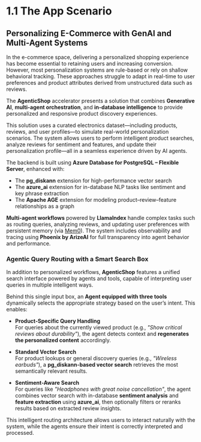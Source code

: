 # 1.1 The App Scenario

## Personalizing E-Commerce with GenAI and Multi-Agent Systems

In the e-commerce space, delivering a personalized shopping experience has become essential to retaining users and increasing conversion. However, most personalization systems are rule-based or rely on shallow behavioral tracking. These approaches struggle to adapt in real-time to user preferences and product attributes derived from unstructured data such as reviews.

The **AgenticShop** accelerator presents a solution that combines **Generative AI**, **multi-agent orchestration**, and **in-database intelligence** to provide personalized and responsive product discovery experiences.

This solution uses a curated electronics dataset—including products, reviews, and user profiles—to simulate real-world personalization scenarios. The system allows users to perform intelligent product searches, analyze reviews for sentiment and features, and update their personalization profile—all in a seamless experience driven by AI agents.

The backend is built using **Azure Database for PostgreSQL – Flexible Server**, enhanced with:

- The **pg_diskann** extension for high-performance vector search
- The **azure_ai** extension for in-database NLP tasks like sentiment and key phrase extraction
- The **Apache AGE** extension for modeling product–review–feature relationships as a graph

**Multi-agent workflows** powered by **LlamaIndex** handle complex tasks such as routing queries, analyzing reviews, and updating user preferences with persistent memory (via [Mem0](https://mem0.ai)). The system includes observability and tracing using **Phoenix by ArizeAI** for full transparency into agent behavior and performance.

### Agentic Query Routing with a Smart Search Box

In addition to personalized workflows, **AgenticShop** features a unified search interface powered by agents and tools, capable of interpreting user queries in multiple intelligent ways.

Behind this single input box, an **Agent equipped with three tools** dynamically selects the appropriate strategy based on the user’s intent. This enables:

- **Product-Specific Query Handling**  
  For queries about the currently viewed product (e.g., *"Show critical reviews about durability"*), the agent detects context and **regenerates the personalized content** accordingly.

- **Standard Vector Search**  
  For product lookups or general discovery queries (e.g., *"Wireless earbuds"*), a **pg_diskann-based vector search** retrieves the most semantically relevant results.

- **Sentiment-Aware Search**  
  For queries like *"Headphones with great noise cancellation"*, the agent combines vector search with in-database **sentiment analysis** and **feature extraction** using **azure_ai**, then optionally filters or reranks results based on extracted review insights.

This intelligent routing architecture allows users to interact naturally with the system, while the agents ensure their intent is correctly interpreted and processed.
